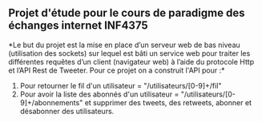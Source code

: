 ## Projet d'étude pour le cours de paradigme des échanges internet INF4375

*Le but du projet est la mise en place d’un serveur web de bas niveau (utilisation des sockets) sur lequel est bâti un service web pour traiter les différentes requêtes d’un client (navigateur web) à l’aide du protocole Http et l’API  Rest de Tweeter. Pour ce projet on a construit l'API pour :\*
1. Pour retourner le fil d'un utilisateur = "/utilisateurs/[0-9]+/fil"
2. Pour avoir la liste des abonnés d'un utilisateur = "/utilisateurs/[0-9]+/abonnements"
et supprimer des tweets, des retweets, abonner et désabonner des utilisateurs.
